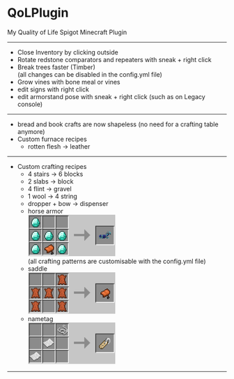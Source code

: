 # QoLPlugin
My Quality of Life Spigot Minecraft Plugin

------

* Close Inventory by clicking outside
* Rotate redstone comparators and repeaters with sneak + right click
* Break trees faster (Timber)  
  (all changes can be disabled in the config.yml file)
* Grow vines with bone meal or vines
* edit signs with right click
* edit armorstand pose with sneak + right click (such as on Legacy console)
---
* bread and book crafts are now shapeless (no need for a crafting table anymore)
* Custom furnace recipes
  * rotten flesh -> leather
---
* Custom crafting recipes
  * 4 stairs -> 6 blocks
  * 2 slabs -> block
  * 4 flint -> gravel
  * 1 wool -> 4 string
  * dropper + bow -> dispenser
  * horse armor  
    <img src="readme_imgs/horse_armor.png" width="200" title="horse_armor">  
    (all crafting patterns are customisable with the config.yml file)
  * saddle  
    <img src="readme_imgs/saddle.png" width="200" title="saddle">
  * nametag  
    <img src="readme_imgs/nametag.png" width="200" title="nametag">

------
